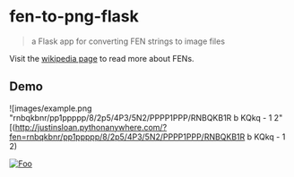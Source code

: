 # fen-to-png-flask
> a Flask app for converting FEN strings to image files

Visit the [wikipedia page](https://en.wikipedia.org/wiki/Forsyth%E2%80%93Edwards_Notation) to read more about FENs.

## Demo
![images/example.png  "rnbqkbnr/pp1ppppp/8/2p5/4P3/5N2/PPPP1PPP/RNBQKB1R b KQkq - 1 2"[(http://justinsloan.pythonanywhere.com/?fen=rnbqkbnr/pp1ppppp/8/2p5/4P3/5N2/PPPP1PPP/RNBQKB1R b KQkq - 1 2)

[![Foo](images/example.png)](http://justinsloan.pythonanywhere.com/?fen=rnbqkbnr/pp1ppppp/8/2p5/4P3/5N2/PPPP1PPP/RNBQKB1R%20b%20KQkq%20-%201%202)
